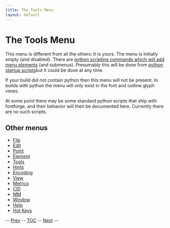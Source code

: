 ```yaml
---
title: The Tools Menu
layout: default
---
```



The Tools Menu
==============

This menu is different from all the others: It is yours. The menu is
initially empty (and disabled). There are [python scripting commands
which will add menu elements](python.html#python-init-scripts) (and
submenus). Presumably this will be done from [python startup
scripts](python.html#starts)but it could be done at any time.

If your build did not contain python then this menu will not be present.
In builds with python the menu will only exist in the font and outline
glyph views.

At some point there may be some standard python scripts that ship with
fontforge, and their behavior will then be documented here. Currently
there are no such scripts.

Other menus
-----------

-   [File](filemenu.html)
-   [Edit](editmenu.html)
-   [Point](pointmenu.html)
-   [Element](elementmenu.html)
-   [Tools](toolsmenu.html)
-   [Hints](hintsmenu.html)
-   [Encoding](encodingmenu.html)
-   [View](viewmenu.html)
-   [Metrics](metricsmenu.html)
-   [CID](cidmenu.html)
-   [MM](mmmenu.html)
-   [Window](windowmenu.html)
-   [Help](helpmenu.html)
-   [Hot Keys](HotKeys.html)

-- [Prev](elementmenu.html) -- [TOC](overview.html) --
[Next](hintsmenu.html) --


